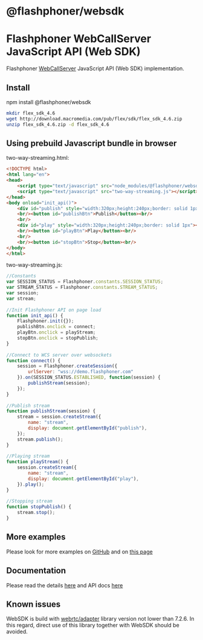 # @flashphoner/websdk

# Flashphoner WebCallServer JavaScript API (Web SDK)

Flashphoner [WebCallServer](https://flashphoner.com) JavaScript API (Web SDK) implementation.

## Install
npm install @flashphoner/websdk

```bash
mkdir flex_sdk_4.6
wget http://download.macromedia.com/pub/flex/sdk/flex_sdk_4.6.zip
unzip flex_sdk_4.6.zip -d flex_sdk_4.6
```

## Using prebuild Javascript bundle in browser
two-way-streaming.html:
```HTML
<!DOCTYPE html>
<html lang="en">
<head> 
    <script type="text/javascript" src="node_modules/@flashphoner/websdk/flashphoner.js"></script> 
    <script type="text/javascript" src="two-way-streaming.js"></script> 
</head>
<body onload="init_api()">
    <div id="publish" style="width:320px;height:240px;border: solid 1px"></div>
    <br/><button id="publishBtn">Publish</button><br/>
    <br/>
    <div id="play" style="width:320px;height:240px;border: solid 1px"></div>
    <br/><button id="playBtn">Play</button><br/>
    <br/>
    <br/><button id="stopBtn">Stop</button><br/>
</body>
</html>
```

two-way-streaming.js:
```Javascript
//Constants
var SESSION_STATUS = Flashphoner.constants.SESSION_STATUS;
var STREAM_STATUS = Flashphoner.constants.STREAM_STATUS;
var session;
var stream;
  
//Init Flashphoner API on page load
function init_api() {
    Flashphoner.init({});
    publishBtn.onclick = connect;
    playBtn.onclick = playStream;
    stopBtn.onclick = stopPublish;
}
  
//Connect to WCS server over websockets
function connect() {
    session = Flashphoner.createSession({
        urlServer: "wss://demo.flashphoner.com"
    }).on(SESSION_STATUS.ESTABLISHED, function(session) {
        publishStream(session);
    });
}
  
//Publish stream
function publishStream(session) {
    stream = session.createStream({
        name: "stream",
        display: document.getElementById("publish"),
    });
    stream.publish();
}
  
//Playing stream
function playStream() {
    session.createStream({
        name: "stream",
        display: document.getElementById("play"),
    }).play();
}
 
//Stopping stream
function stopPublish() {
    stream.stop();
}
```

## More examples

Please look for more examples on [GitHub](https://github.com/flashphoner/flashphoner_client/tree/wcs_api-2.0/examples) and on [this page](https://flashphoner.com/)

## Documentation

Please read the details [here](https://docs.flashphoner.com/display/WEBSDK2EN/Web+SDK+2.0+-+EN) and API docs [here](http://flashphoner.com/docs/api/WCS5/client/web-sdk/latest)

## Known issues

WebSDK is build with [webrtc/adapter](https://github.com/webrtc/adapter/) library version not lower than 7.2.6. In this regard, direct use of this library together with WebSDK should be avoided.
